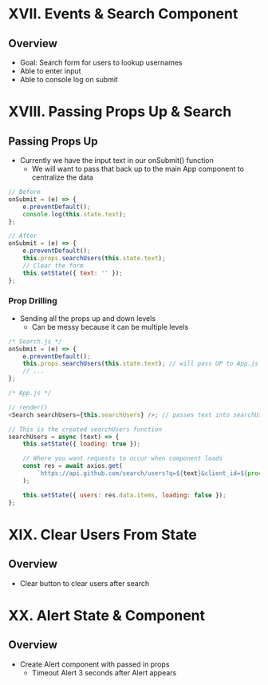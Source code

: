 # XVII. Events & Search Component

## Overview

-   Goal: Search form for users to lookup usernames
-   Able to enter input
-   Able to console log on submit

# XVIII. Passing Props Up & Search

## Passing Props Up

-   Currently we have the input text in our onSubmit() function
    -   We will want to pass that back up to the main App component to centralize the data

```javascript
// Before
onSubmit = (e) => {
    e.preventDefault();
    console.log(this.state.text);
};

// After
onSubmit = (e) => {
    e.preventDefault();
    this.props.searchUsers(this.state.text);
    // Clear the form
    this.setState({ text: '' });
};
```

### Prop Drilling

-   Sending all the props up and down levels
    -   Can be messy because it can be multiple levels

```javascript
/* Search.js */
onSubmit = (e) => {
    e.preventDefault();
    this.props.searchUsers(this.state.text); // will pass UP to App.js
    // ...
};

/* App.js */

// render()
<Search searchUsers={this.searchUsers} />; // passes text into searchUsers function

// This is the created searchUsers function
searchUsers = async (text) => {
    this.setState({ loading: true });

    // Where you want requests to occur when component loads
    const res = await axios.get(
        `https://api.github.com/search/users?q=${text}&client_id=${process.env.REACT_APP_GITHUB_CLIENT_ID}&client_secret=${process.env.REACT_APP_GITHUB_CLIENT_SECRET}`
    );

    this.setState({ users: res.data.items, loading: false });
};
```

# XIX. Clear Users From State

## Overview

-   Clear button to clear users after search

# XX. Alert State & Component

## Overview

-   Create Alert component with passed in props
    -   Timeout Alert 3 seconds after Alert appears

